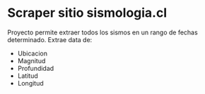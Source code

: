 # Scraper sitio sismologia.cl

Proyecto permite extraer todos los sismos en un rango de fechas determinado. Extrae data de:
- Ubicacion
- Magnitud
- Profundidad
- Latitud
- Longitud


